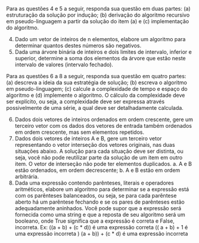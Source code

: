 Para as questões 4 e 5 a seguir, responda sua questão em duas partes: (a) estruturação da
solução por indução; (b) derivação do algoritmo recursivo em pseudo-linguagem a partir da
solução do item (a) e (c) implementação do algoritmo.

4. Dado um vetor de inteiros de n elementos, elabore um algoritmo para determinar
quantos destes números são negativos.
5. Dada uma árvore binária de inteiros e dois limites de intervalo, inferior e superior,
determine a soma dos elementos da árvore que estão neste intervalo de valores
(intervalo fechado).

Para as questões 6 a 8 a seguir, responda sua questão em quatro partes: (a) descreva a ideia
da sua estratégia de solução; (b) escreva o algoritmo em pseudo-linguagem; (c) calcule a
complexidade de tempo e espaço do algoritmo e (d) implemente o algoritmo. O cálculo da
complexidade deve ser explícito, ou seja, a complexidade deve ser expressa através
possivelmente de uma série, a qual deve ser detalhadamente calculada.

6. Dados dois vetores de inteiros ordenados em ordem crescente, gere um terceiro vetor
com os dados dos vetores de entrada também ordenados em ordem crescente, mas sem
elementos repetidos.
7. Dados dois vetores de inteiros A e B, gere um terceiro vetor representando o vetor
interseção dos vetores originais, nas duas situações abaixo. A solução para cada
situação deve ser distinta, ou seja, você não pode reutilizar parte da solução de um item
em outro item. O vetor de interseção não pode ter elementos duplicados.
a. A e B estão ordenados, em ordem decrescente;
b. A e B estão em ordem arbitrária.
8. Dada uma expressão contendo parênteses, literais e operadores aritméticos, elabore um
algoritmo para determinar se a expressão está com os parênteses balanceados, ou seja,
se para cada parêntese aberto há um parêntese fechando e se os pares de parênteses
estão adequadamente aninhados. Você pode supor que a expressão será fornecida como
uma string e que a reposta de seu algoritmo será um booleano, onde True significa que a
expressão é correta e False, incorreta.
Ex: ((a + b) + (c * d)) é uma expressão correta
(( a + b) + 1 é uma expressão incorreta
) (a + b)) + (c * d) é uma expressão incorreta
